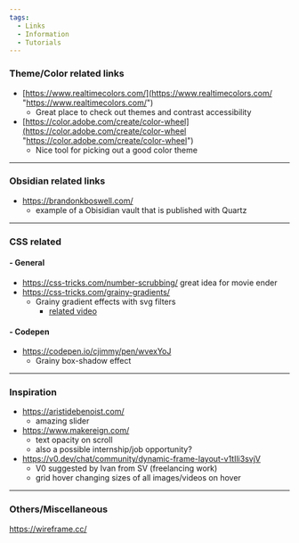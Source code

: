 ```yaml
---
tags:
  - Links
  - Information
  - Tutorials
---
```

### Theme/Color related links
- [https://www.realtimecolors.com/](https://www.realtimecolors.com/ "https://www.realtimecolors.com/")
	- Great place to check out themes and contrast accessibility
- [https://color.adobe.com/create/color-wheel](https://color.adobe.com/create/color-wheel "https://color.adobe.com/create/color-wheel")
	- Nice tool for picking out a good color theme
___
### Obsidian related links
- https://brandonkboswell.com/
	- example of a Obisidian vault that is published with Quartz
___
### CSS related
#### - General
- https://css-tricks.com/number-scrubbing/ great idea for movie ender
- https://css-tricks.com/grainy-gradients/
	- Grainy gradient effects with svg filters
		- [related video](https://www.youtube.com/watch?v=_ZFghigBmqo)
#### - Codepen
- https://codepen.io/cjimmy/pen/wvexYoJ
	- Grainy box-shadow effect
___
### Inspiration
- https://aristidebenoist.com/
	- amazing slider
- https://www.makereign.com/
	- text opacity on scroll
	- also a possible internship/job opportunity?
- https://v0.dev/chat/community/dynamic-frame-layout-v1tIli3svjV
	- V0 suggested by Ivan from SV (freelancing work)
	- grid hover changing sizes of all images/videos on hover
---
### Others/Miscellaneous
https://wireframe.cc/